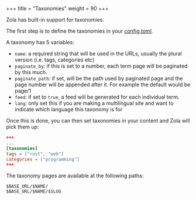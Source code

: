 +++
title = "Taxonomies"
weight = 90
+++

Zola has built-in support for taxonomies.

The first step is to define the taxonomies in your [config.toml](@/documentation/getting-started/configuration.md).

A taxonomy has 5 variables:

- `name`: a required string that will be used in the URLs, usually the plural version (i.e. tags, categories etc)
- `paginate_by`: if this is set to a number, each term page will be paginated by this much.
- `paginate_path`: if set, will be the path used by paginated page and the page number will be appended after it.
For example the default would be page/1
- `feed`: if set to `true`, a feed will be generated for each individual term.
- `lang`: only set this if you are making a multilingual site and want to indicate which language this taxonomy is for

Once this is done, you can then set taxonomies in your content and Zola will pick
them up:

```toml
+++
...
[taxonomies]
tags = ["rust", "web"]
categories = ["programming"]
+++
```

The taxonomy pages are available at the following paths:

```plain
$BASE_URL/$NAME/
$BASE_URL/$NAME/$SLUG
```
